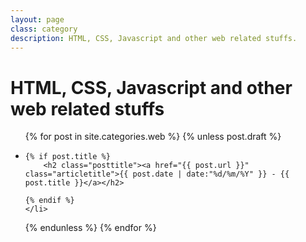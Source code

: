 ```yaml
---
layout: page
class: category
description: HTML, CSS, Javascript and other web related stuffs.
---
```

# HTML, CSS, Javascript and other web related stuffs


<ul id="posts">
  {% for post in site.categories.web %}
  {% unless post.draft %}
    <li class="post">

    {% if post.title %}
        <h2 class="posttitle"><a href="{{ post.url }}" class="articletitle">{{ post.date | date:"%d/%m/%Y" }} - {{ post.title }}</a></h2>

    {% endif %}
    </li>
  {% endunless %}
  {% endfor %}
</ul>